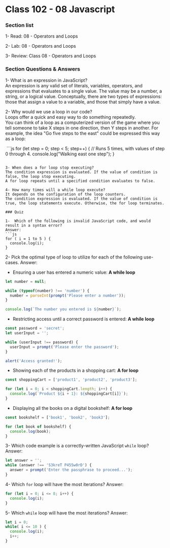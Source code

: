 # Class 102 - 08 Javascript

### Section list  

1- Read: 08 - Operators and Loops

2- Lab: 08 - Operators and Loops

3- Review: Class 08 - Operators and Loops

### Section Questions & Answers

1- What is an expression in JavaScript?  
An expression is any valid set of literals, variables, operators, and expressions that evaluates to a single value. The value may be a number, a string, or a logical value. Conceptually, there are two types of expressions: those that assign a value to a variable, and those that simply have a value.  

2- Why would we use a loop in our code?  
Loops offer a quick and easy way to do something repeatedly.  
You can think of a loop as a computerized version of the game where you tell someone to take X steps in one direction, then Y steps in another. For example, the idea "Go five steps to the east" could be expressed this way as a loop:  

 ```js
for (let step = 0; step < 5; step++) {
  // Runs 5 times, with values of step 0 through 4.
  console.log("Walking east one step");
}

```  

3- When does a for loop stop executing?  
The condition expression is evaluated. If the value of condition is false, the loop stop executing.  
A for loop repeats until a specified condition evaluates to false.  

4- How many times will a while loop execute?  
It depends on the configuration of the loop counters.  
The condition expression is evaluated. If the value of condition is true, the loop statements execute. Otherwise, the for loop terminates. 

### Quiz

1-  Which of the following is invalid JavaScript code, and would result in a syntax error?  
Answer:  
```js
for ( i = 1 to 5 ) {
  console.log(i);
}
```  

2-  Pick the optimal type of loop to utilize for each of the following use-cases.
Answer:  

- Ensuring a user has entered a numeric value: **A while loop**  

```js
let number = null;

while (typeof(number) !== 'number') {
  number = parseInt(prompt('Please enter a number'));
}

console.log(`The number you entered is ${number}`);
```

- Restricting access until a correct password is entered: **A while loop**

```js
const password = 'secret';
let userInput = '';

while (userInput !== password) {
  userInput = prompt('Please enter the password');
}

alert('Access granted!');
```

- Showing each of the products in a shopping cart: **A for loop**  

```js
const shoppingCart = ['product1', 'product2', 'product3'];

for (let i = 0; i < shoppingCart.length; i++) {
  console.log(`Product ${i + 1}: ${shoppingCart[i]}`);
}
```

- Displaying all the books on a digital bookshelf: **A for loop**  

```js
const bookshelf = ['book1', 'book2', 'book3'];

for (let book of bookshelf) {
  console.log(book);
}
```

3-  Which code example is a correctly-written JavaScript `while` loop?  
Answer:  

```js
let answer = ''; 
while (answer !== 'S3kreT P455w0rD') {
  answer = prompt('Enter the passphrase to proceed...');
}
```  

4- Which `for` loop will have the most iterations?
Answer:  

```js
for (let i = 0; i <= 8; i++) {
  console.log(i);
}
```  

5-  Which `while` loop will have the most iterations?
Answer:  

```js
let i = 0;
while( i <= 10 ) {
  console.log(i);
  i++;
}
````
